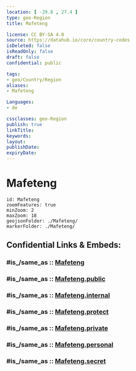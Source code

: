 ```yaml
---
location: [ -29.8 , 27.4 ] 
type: geo-Region
title: Mafeteng

license: CC BY-SA 4.0
source: https://datahub.io/core/country-codes
isDeleted: false
isReadOnly: false
draft: false
confidential: public

tags:
- geo/Country/Region
aliases:
- Mafeteng

Languages:
- de

cssclasses: geo-Region
publish: true
linkTitle: 
keywords: 
layout: 
publishDate: 
expiryDate: 
---
```


# Mafeteng

```leaflet
id: Mafeteng
zoomFeatures: true 
minZoom: 2 
maxZoom: 18
geojsonFolder: ./Mafeteng/
markerFolder: ./Mafeteng/
```


## Confidential Links & Embeds: 

### #is_/same_as :: [Mafeteng](/_Standards/Earth/Continent/Africa/Africa~South/Lesotho/Districts~Lesotho/Mafeteng.md) 

### #is_/same_as :: [Mafeteng.public](/_public/Earth/Continent/Africa/Africa~South/Lesotho/Districts~Lesotho/Mafeteng.public.md) 

### #is_/same_as :: [Mafeteng.internal](/_internal/Earth/Continent/Africa/Africa~South/Lesotho/Districts~Lesotho/Mafeteng.internal.md) 

### #is_/same_as :: [Mafeteng.protect](/_protect/Earth/Continent/Africa/Africa~South/Lesotho/Districts~Lesotho/Mafeteng.protect.md) 

### #is_/same_as :: [Mafeteng.private](/_private/Earth/Continent/Africa/Africa~South/Lesotho/Districts~Lesotho/Mafeteng.private.md) 

### #is_/same_as :: [Mafeteng.personal](/_personal/Earth/Continent/Africa/Africa~South/Lesotho/Districts~Lesotho/Mafeteng.personal.md) 

### #is_/same_as :: [Mafeteng.secret](/_secret/Earth/Continent/Africa/Africa~South/Lesotho/Districts~Lesotho/Mafeteng.secret.md)

